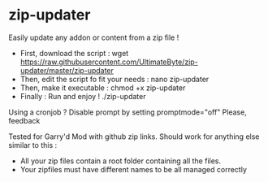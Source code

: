 # zip-updater
Easily update any addon or content from a zip file !

- First, download the script : wget https://raw.githubusercontent.com/UltimateByte/zip-updater/master/zip-updater
- Then, edit the script fo fit your needs : nano zip-updater
- Then, make it executable : chmod +x zip-updater
- Finally : Run and enjoy ! ./zip-updater

Using a cronjob ? Disable prompt by setting promptmode="off"
Please, feedback

Tested for Garry'd Mod with github zip links.
Should work for anything else similar to this :
- All your zip files contain a root folder containing all the files. 
- Your zipfiles must have different names to be all managed correctly
